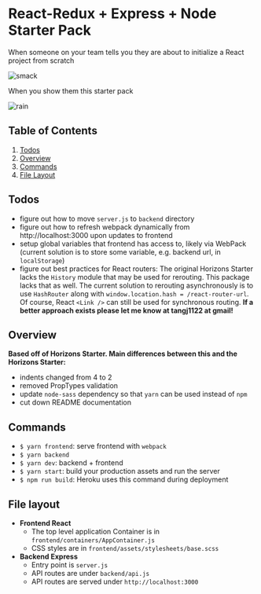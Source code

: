 # React-Redux + Express + Node Starter Pack

When someone on your team tells you they are about to initialize a React project from scratch

![smack](https://media.giphy.com/media/ptDRdwFkFVAkg/giphy.gif)

When you show them this starter pack

![rain](https://media.giphy.com/media/3osxYamKD88c6pXdfO/giphy.gif)

## Table of Contents

1. [Todos](#todos)
1. [Overview](#overview)
1. [Commands](#commands)
1. [File Layout](#file-layout)

## Todos

- figure out how to move `server.js` to `backend` directory
- figure out how to refresh webpack dynamically from http://localhost:3000 upon updates to frontend
- setup global variables that frontend has access to, likely via WebPack (current solution is to store some variable, e.g. backend url, in `localStorage`)
- figure out best practices for React routers: The original Horizons Starter lacks the `History` module that may be used for rerouting. This package lacks that as well. The current solution to rerouting asynchronously is to use `HashRouter` along with `window.location.hash = /react-router-url`. Of course, React `<Link />` can still be used for synchronous routing. **If a better approach exists please let me know at tangj1122 at gmail!**

## Overview

**Based off of Horizons Starter. Main differences between this and the Horizons Starter:**
- indents changed from 4 to 2
- removed PropTypes validation
- update `node-sass` dependency so that `yarn` can be used instead of `npm`
- cut down README documentation

## Commands

- `$ yarn frontend`: serve frontend with `webpack`
- `$ yarn backend`
- `$ yarn dev`: backend + frontend
- `$ yarn start`: build your production assets and run the server
- `$ npm run build`: Heroku uses this command during deployment

## File layout

- **Frontend React**
  - The top level application Container is in `frontend/containers/AppContainer.js`
  - CSS styles are in `frontend/assets/stylesheets/base.scss`
- **Backend Express**
  - Entry point is `server.js`
  - API routes are under `backend/api.js`
  - API routes are served under `http://localhost:3000`
